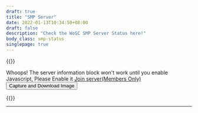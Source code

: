 ```yaml
---
draft: true
title: "SMP Server"
date: 2022-01-13T10:34:50+08:00
draft: false
description: "Check the WoSC SMP Server Status here!"
body_class: smp-status
singlepage: true
---
```

{{<html>}}
<script src="/scripts/minecraft_text/minecraft_text.min.js"></script>
<script src="/scripts/smp-query.js"></script>
<link rel="stylesheet" media="screen" href="https://fontlibrary.org//face/minecraftia" type="text/css"/>
<style>  
div.serverstatus{
    max-width:800px;
    margin:auto;
}
table.serverstatus-data-table{
    background-image: url("https://dm0qx8t0i9gc9.cloudfront.net/thumbnails/image/rDtN98Qoishumwih/brown-dirt-minecraft-pattern_thumb.jpg");   
    margin:auto;
    min-width:95%;
    width:95%;
    border:none !important;
    color:white; 
    border-radius: 10px;
    max-width:800px;
    transition: width 0.5s, height 0.5s;
}
table.serverstatus-data-table tr:not(:first-child) td{
    display:flex;
}
table.serverstatus-data-table tr:not(:first-child) th{
    width:150px;
}
div.serverstatus table, div.serverstatus  tr, div.serverstatus  th, div.serverstatus td{
    border:unset !important;
} 
    div.APIResponseDataContainer{
        font-display: swap;
        font-family: 'MinecraftiaRegular';
        background-color:black; color:white; 
        border-radius:5px; 
        padding:2px 5px; 
        line-break: anywhere;
        display:inline-block;
    }
    /* Code: https://codepen.io/thetallweeks/pen/yybGra */
    .loading-text:after {
        overflow: hidden;
        display: inline-block;
        vertical-align: bottom;
        -webkit-animation: ellipsis steps(4,end) 900ms infinite;      
        animation: ellipsis steps(4,end) 900ms infinite;
        content: "\2026"; /* ascii code for the ellipsis character */
        width: 0px;
    }
    @keyframes ellipsis {
        to {
        width: 1.25em;    
        }
    }
    @-webkit-keyframes ellipsis {
        to {
        width: 1.25em;    
        }
    }
    .modal {
  display: none;
}
.modal.is-open {
  display: block;
}      
    </style>
<div class="serverstatus pagetitle">  
                <noscript>Whoops! The server information block won't work until you enable Javascript, Please Enable it <style>div.serverstatuspanel{display:none;}</style></noscript>
                    <div class="serverstatuspanel">
                    <table id="smpstatus" class="serverstatus-data-table">
                        <tbody>
                        <tr><td colspan="2"><img src="/images/logo.png" class="style-exclude" width="150px"><br><h3>SMP Server Information</h3></td></tr>
                        <tr><th><i class="fa-solid fa-server"></i>  Server IP Address</th><td><div class="APIResponseDataContainer"><span id="hostname"><div class="loading-text">Loading</div></span></div></td></tr>
                        <tr><th><i class="fa-solid fa-server"></i>  Server Port</th><td><div class="APIResponseDataContainer"><span id="port"><div class="loading-text">Loading</div></span></div></td></tr>
                        <tr><th><i class="fa-solid fa-signal"></i>  Status</th><td><div id="isonline" class="APIResponseDataContainer"><div class="loading-text">Loading</div></div></td></tr>
                         <tr class="ping-disable-when-offline"><th><i class="fa-solid fa-circle-info"></i>  MOTD</th><td><div class="APIResponseDataContainer"><span id="motd"><div class="loading-text">Loading</div></span></div></td></tr>
                        <tr class="ping-disable-when-offline"><th><i class="fa-solid fa-code-branch"></i>Version Running</th><td><div class="APIResponseDataContainer"><span id="version"><div class="loading-text">Loading</div></span></div></td></tr>
                        <tr class="ping-disable-when-offline"><th><i class="fa-solid fa-people-group"></i> Players</th><td><div class="APIResponseDataContainer"><span id="playercount"><div class="loading-text">Loading</div></span></div></td></tr>
                        <tr class="ping-disable-when-offline"><th><i class="fa-solid fa-cube"></i> Map Name</th><td><div class="APIResponseDataContainer"><span id="mapname"><div class="loading-text">Loading</div></span></div></td></tr>
                        <tr><th><i class="fa-solid fa-clock"></i>  Time Checked</th><td><div class="APIResponseDataContainer"><span id="timefetched"><div class="loading-text">Loading</div></span></div></td></tr>
                        </tbody>
                    </table>
                    <!--{{<collapsible name="Player Graph (temporary disabled)" class="collapsible-notbig collapsible-fullwidth">}}
                        <iframe id="playergraph" style="height:1075px; margin-top:-730px; border:5px #666 solid; border-radius:10px; width:360px;" scrolling="no"  loading="lazy"></iframe
                    {{</collapsible>}}-->
                    <div id="isofflinecss"></div>
                    <style>div.serverstatuspanel{width:100%;}</style>
                </div>
                <a class="button" href="https://link.worldofsteelcraft.tk/smp-save"><i class="fa-solid fa-gamepad"></i>  Join server(Members Only)</a><button class="button" data-micromodal-trigger="modal-1" id="captureButton"><i class="fas fa-download"></i> Capture and Download Image</button>
</div>
  <div class="modal micromodal-slide" id="modal-1" aria-hidden="true">
    <div class="modal__overlay" tabindex="-1" data-micromodal-close>
      <div class="modal__container" role="dialog" aria-modal="true" aria-labelledby="modal-1-title">
        <header class="modal__header">
          <h2 class="modal__title" id="modal-1-title">
            Download Image
          </h2>
          <button class="modal__close" aria-label="Close modal" data-micromodal-close></button>
        </header>
        <main class="modal__content" id="modal-1-content">
          <p>
            <img src="https://placehold.co/200x200?text=Capturing+Page...&font=opensans" id="smpstatusdlpreview" width="100%">
          </p>
        </main>
        <footer class="modal__footer">
          <button id="smpstatusdl" class="modal__btn modal__btn-primary" onclick="smpstatsCaptureDL()">Download</button>
          <button class="modal__btn" data-micromodal-close aria-label="Close this dialog window" onclick="document.getElementById('smpstatusdlpreview').src = `https://placehold.co/200x200?text=Capturing+Page...&font=opensans` ">Close</button>
        </footer>
      </div>
    </div>
  </div>

<script src="https://cdnjs.cloudflare.com/ajax/libs/html2canvas/1.4.1/html2canvas.min.js" integrity="sha512-BNaRQnYJYiPSqHHDb58B0yaPfCu+Wgds8Gp/gU33kqBtgNS4tSPHuGibyoeqMV/TJlSKda6FXzoEyYGjTe+vXA==" crossorigin="anonymous" referrerpolicy="no-referrer"></script>
  <script src="https://unpkg.com/micromodal/dist/micromodal.min.js"></script>
<script src="/scripts/smp-query-capture.js"></script>



<style>
    .modal {
  font-family: -apple-system,BlinkMacSystemFont,avenir next,avenir,helvetica neue,helvetica,ubuntu,roboto,noto,segoe ui,arial,sans-serif;
}

.modal__overlay {
  position: fixed;
  top: 0;
  left: 0;
  right: 0;
  bottom: 0;
  background: rgba(0,0,0,0.6);
  display: flex;
  justify-content: center;
  align-items: center;
}

.modal__container {
  background-color: #fff;
  padding: 30px;
  max-width: 500px;
  max-height: 100vh;
  border-radius: 4px;
  overflow-y: auto;
  box-sizing: border-box;
}

.modal__header {
  display: flex;
  justify-content: space-between;
  align-items: center;
}

.modal__title {
  margin-top: 0;
  margin-bottom: 0;
  font-weight: 600;
  font-size: 1.25rem;
  line-height: 1.25;
  color: #00449e;
  box-sizing: border-box;
}

.modal__close {
  background: transparent;
  border: 0;
}

.modal__header .modal__close:before { content: "\2715"; }

.modal__content {
  margin-top: 2rem;
  margin-bottom: 2rem;
  line-height: 1.5;
  color: rgba(0,0,0,.8);
}

.modal__btn {
  font-size: .875rem;
  padding-left: 1rem;
  padding-right: 1rem;
  padding-top: .5rem;
  padding-bottom: .5rem;
  background-color: #e6e6e6;
  color: rgba(0,0,0,.8);
  border-radius: .25rem;
  border-style: none;
  border-width: 0;
  cursor: pointer;
  -webkit-appearance: button;
  text-transform: none;
  overflow: visible;
  line-height: 1.15;
  margin: 0;
  will-change: transform;
  -moz-osx-font-smoothing: grayscale;
  -webkit-backface-visibility: hidden;
  backface-visibility: hidden;
  -webkit-transform: translateZ(0);
  transform: translateZ(0);
  transition: -webkit-transform .25s ease-out;
  transition: transform .25s ease-out;
  transition: transform .25s ease-out,-webkit-transform .25s ease-out;
}

.modal__btn:focus, .modal__btn:hover {
  -webkit-transform: scale(1.05);
  transform: scale(1.05);
}

.modal__btn-primary {
  background-color: #00449e;
  color: #fff;
}



/**************************\
  Demo Animation Style
\**************************/
@keyframes mmfadeIn {
    from { opacity: 0; }
      to { opacity: 1; }
}

@keyframes mmfadeOut {
    from { opacity: 1; }
      to { opacity: 0; }
}

@keyframes mmslideIn {
  from { transform: translateY(15%); }
    to { transform: translateY(0); }
}

@keyframes mmslideOut {
    from { transform: translateY(0); }
    to { transform: translateY(-10%); }
}

.micromodal-slide {
  display: none;
}

.micromodal-slide.is-open {
  display: block;
}

.micromodal-slide[aria-hidden="false"] .modal__overlay {
  animation: mmfadeIn .3s cubic-bezier(0.0, 0.0, 0.2, 1);
}

.micromodal-slide[aria-hidden="false"] .modal__container {
  animation: mmslideIn .3s cubic-bezier(0, 0, .2, 1);
}

.micromodal-slide[aria-hidden="true"] .modal__overlay {
  animation: mmfadeOut .3s cubic-bezier(0.0, 0.0, 0.2, 1);
}

.micromodal-slide[aria-hidden="true"] .modal__container {
  animation: mmslideOut .3s cubic-bezier(0, 0, .2, 1);
}

.micromodal-slide .modal__container,
.micromodal-slide .modal__overlay {
  will-change: transform;
}
</style>


{{</html>}}
***
<!--
{{<homepage/side-by-side>}}
    {{<homepage/side-by-side-row>}}
        {{<homepage/content>}}
            <img src="https://placehold.co/801x500/png" width="100%">
        {{</homepage/content>}}
        {{<homepage/content >}}
            <h1>Sample heading 1</h1>
            <p>Sample description 1</p>
        {{</homepage/content>}} 
    {{</homepage/side-by-side-row>}}
        {{<homepage/side-by-side-row>}}
        {{<homepage/content>}}
            <img src="https://placehold.co/802x500/png" width="100%">
        {{</homepage/content>}}
        {{<homepage/content >}}
            <h1>Sample heading 2</h1>
            <p>Sample description 2</p>
        {{</homepage/content>}} 
    {{</homepage/side-by-side-row>}}
    {{<homepage/side-by-side-row>}}
        {{<homepage/content>}}
            <img src="https://placehold.co/803x500/png" width="100%">
        {{</homepage/content>}}
        {{<homepage/content >}}
            <h1>Sample heading 3</h1>
            <p>Sample description 3</p>
        {{</homepage/content>}} 
    {{</homepage/side-by-side-row>}}
    {{<homepage/side-by-side-row>}}
        {{<homepage/content>}}
            <img src="https://placehold.co/803x500/png" width="100%">
        {{</homepage/content>}}
        {{<homepage/content >}}
            <h1>Sample heading 3</h1>
            <p>Sample description 3</p>
        {{</homepage/content>}} 
    {{</homepage/side-by-side-row>}}
{{</homepage/side-by-side>}}
# Meet the admins and moderators!
{{<homepage/grid>}}
    {{<homepage/content >}}
        <img src="https://encrypted-tbn0.gstatic.com/images?q=tbn:ANd9GcSwPNyGMEfFDPHr-Gzfz1WYvpmumRsPx8pcIJd4JRe0zQ&s" width="50%">
        <h1>Admin 1</h1>
        <p>Sample description 1</p>
    {{</homepage/content>}} 
    {{<homepage/content >}}
        <img src="https://encrypted-tbn0.gstatic.com/images?q=tbn:ANd9GcSwPNyGMEfFDPHr-Gzfz1WYvpmumRsPx8pcIJd4JRe0zQ&s" width="50%">
        <h1>Admin 2</h1>
        <p>Sample description 2</p>
    {{</homepage/content>}} 
    {{<homepage/content >}}
        <img src="https://encrypted-tbn0.gstatic.com/images?q=tbn:ANd9GcSwPNyGMEfFDPHr-Gzfz1WYvpmumRsPx8pcIJd4JRe0zQ&s" width="50%">
        <h1>Admin 3</h1>
        <p>Sample description 3</p>
    {{</homepage/content>}} 
    {{<homepage/content >}}
        <img src="https://encrypted-tbn0.gstatic.com/images?q=tbn:ANd9GcSwPNyGMEfFDPHr-Gzfz1WYvpmumRsPx8pcIJd4JRe0zQ&s" width="50%">
        <h1>Admin 4</h1>
        <p>Sample description 4</p>
    {{</homepage/content>}} 
    {{<homepage/content >}}
        <img src="https://encrypted-tbn0.gstatic.com/images?q=tbn:ANd9GcSwPNyGMEfFDPHr-Gzfz1WYvpmumRsPx8pcIJd4JRe0zQ&s" width="50%">
        <h1>Moderator 1</h1>
        <p>Sample description 5</p>
    {{</homepage/content>}} 
{{</homepage/grid>}}
-->